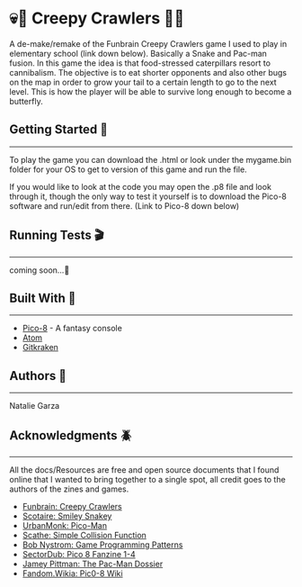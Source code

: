 # :skull::bug: Creepy Crawlers :bug::skull:
A de-make/remake of the Funbrain Creepy Crawlers game I used to play in elementary school (link down below). Basically a Snake and Pac-man fusion.
In this game the idea is that food-stressed caterpillars resort to cannibalism. The objective is to eat shorter opponents and also other bugs on the map in order to grow your tail to a certain length to go to the next level. This is how the player will be able to survive long enough to become a butterfly.

## Getting Started :floppy_disk:
---
To play the game you can download the .html or look under the mygame.bin folder for your OS to get to version of this game and run the file.

If you would like to look at the code you may open the .p8 file and look through it, though the only way to test it yourself is to download the Pico-8 software and run/edit from there. (Link to Pico-8 down below)

## Running Tests :clapper:
---
coming soon...:wrench:

## Built With :heart_decoration:
---
* [Pico-8](https://www.lexaloffle.com/pico-8.php) - A fantasy console
* [Atom](https://atom.io)
* [Gitkraken](https://www.gitkraken.com)

## Authors :space_invader:
---
Natalie Garza

## Acknowledgments :beetle:
---
All the docs/Resources are free and open source documents that I found online that I wanted to bring together to a single spot, all credit goes to the authors of the zines and games.

* [Funbrain: Creepy Crawlers](https://www.funbrain.com/content/js_games/creepy_crawlers/)
* [Scotaire: Smiley Snakey](https://www.lexaloffle.com/bbs/?tid=29609)
* [UrbanMonk: Pico-Man](https://www.lexaloffle.com/bbs/?tid=2098)
* [Scathe: Simple Collision Function](https://www.lexaloffle.com/bbs/?tid=3116)
* [Bob Nystrom: Game Programming Patterns](http://gameprogrammingpatterns.com)
* [SectorDub: Pico 8 Fanzine 1-4](https://pico8fanzine.bigcartel.com/)
* [Jamey Pittman: The Pac-Man Dossier](http://www.gamasutra.com/view/feature/132330/the_pacman_dossier.php?page=1)
* [Fandom.Wikia: Pic0-8 Wiki](http://www.pico-8.wikia.com/wiki/Pico-8_Wikia)
